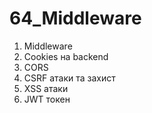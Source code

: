 # 64_Middleware
1. Middleware
2. Cookies на backend
3. CORS
4. CSRF атаки та захист
5. XSS атаки
6. JWT токен

